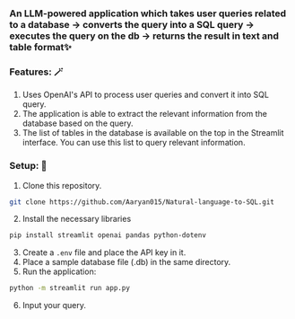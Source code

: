 ### An LLM-powered application which takes user queries related to a database -> converts the query into a SQL query -> executes the query on the db -> returns the result in text and table format✨

### Features: 🪄
1. Uses OpenAI's API to process user queries and convert it into SQL query.
2. The application is able to extract the relevant information from the database based on the query.
3. The list of tables in the database is available on the top in the Streamlit interface. You can use this list to query relevant information.

### Setup: 🧰
1. Clone this repository.
```sh
git clone https://github.com/Aaryan015/Natural-language-to-SQL.git
```
2. Install the necessary libraries
```sh
pip install streamlit openai pandas python-dotenv
```
3. Create a ```.env``` file and place the API key in it.
4. Place a sample database file (.db) in the same directory.
5. Run the application:
```sh
python -m streamlit run app.py
```
6. Input your query.
